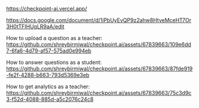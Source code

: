 https://checkpoint-ai.vercel.app/

https://docs.google.com/document/d/1iPbUyEvQP9z2ahw8HtyeMceHT7Or3H0tTFIHUqLR9aA/edit


How to upload a question as a teacher:
https://github.com/shreybirmiwal/checkpoint.ai/assets/67839663/109e6dd7-6fa6-4d79-af57-575ad0e994eb


How to answer questions as a student:
https://github.com/shreybirmiwal/checkpoint.ai/assets/67839663/87fde919-fe2f-4288-b663-793d5369e3eb


How to get analytics as a teacher:
https://github.com/shreybirmiwal/checkpoint.ai/assets/67839663/75c3d9c3-f52d-4088-885d-a5c2076c24c8

